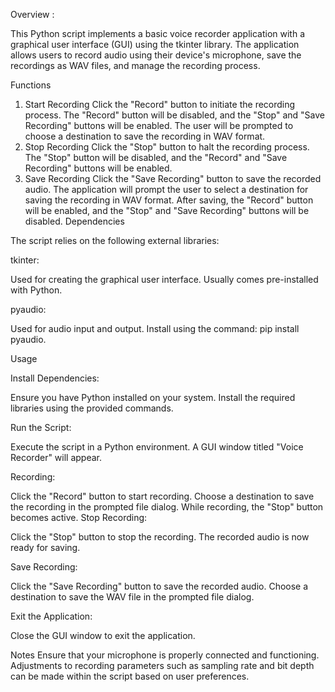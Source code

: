 Overview : 

This Python script implements a basic voice recorder application with a graphical user interface (GUI) using the tkinter library. The application allows users to record audio using their device's microphone, save the recordings as WAV files, and manage the recording process.

Functions
1. Start Recording
Click the "Record" button to initiate the recording process.
The "Record" button will be disabled, and the "Stop" and "Save Recording" buttons will be enabled.
The user will be prompted to choose a destination to save the recording in WAV format.
2. Stop Recording
Click the "Stop" button to halt the recording process.
The "Stop" button will be disabled, and the "Record" and "Save Recording" buttons will be enabled.
3. Save Recording
Click the "Save Recording" button to save the recorded audio.
The application will prompt the user to select a destination for saving the recording in WAV format.
After saving, the "Record" button will be enabled, and the "Stop" and "Save Recording" buttons will be disabled.
Dependencies 


The script relies on the following external libraries:

tkinter:

Used for creating the graphical user interface.
Usually comes pre-installed with Python.

pyaudio:

Used for audio input and output.
Install using the command: pip install pyaudio.

Usage


Install Dependencies:

Ensure you have Python installed on your system.
Install the required libraries using the provided commands.

Run the Script:

Execute the script in a Python environment.
A GUI window titled "Voice Recorder" will appear.

Recording:

Click the "Record" button to start recording.
Choose a destination to save the recording in the prompted file dialog.
While recording, the "Stop" button becomes active.
Stop Recording:

Click the "Stop" button to stop the recording.
The recorded audio is now ready for saving.

Save Recording:

Click the "Save Recording" button to save the recorded audio.
Choose a destination to save the WAV file in the prompted file dialog.

Exit the Application:

Close the GUI window to exit the application.

Notes
Ensure that your microphone is properly connected and functioning.
Adjustments to recording parameters such as sampling rate and bit depth can be made within the script based on user preferences.
